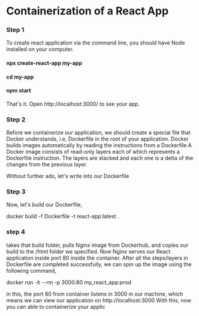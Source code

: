 # Containerization of a React App

### Step 1
To create react application via the command line, you should have Node installed on your computer. 

#### npx create-react-app my-app
#### cd my-app
#### npm start

That's it. Open http://localhost:3000/ to see your app.

### Step 2
Before we containerize our application, we should create a special file that Docker understands, i.e, Dockerfile in the root of your application.
Docker builds images automatically by reading the instructions from a Dockerfile.A Docker image consists of read-only layers each of which represents a Dockerfile instruction. The layers are stacked and each one is a delta of the changes from the previous layer.

Without further ado, let's write into our Dockerfile

### Step 3
Now, let's build our Dockerfile,

docker build -f Dockerfile -t react-app:latest .

### step 4
takes that build folder, pulls Nginx image from Dockerhub, and copies our build to the /html folder we specified. Now Nginx serves our React application inside port 80 inside the container. After all the steps/layers in Dockerfile are completed successfully, we can spin up the image using the following command,

docker run -it --rm -p 3000:80 my_react_app:prod

in this, the port 80 from container listens in 3000 in our machine, which means we can view our application on http://localhost:3000
With this, now you can able to containerize your applic
